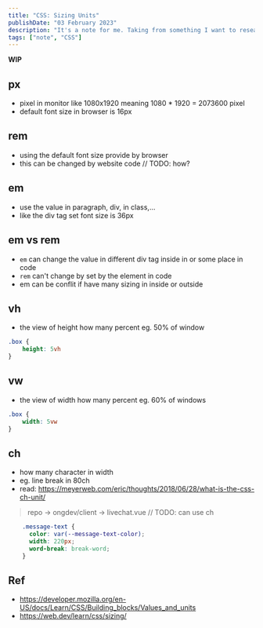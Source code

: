 ```yaml
---
title: "CSS: Sizing Units"
publishDate: "03 February 2023"
description: "It's a note for me. Taking from something I want to research/learn. The note will use English cuz I want fluent in this language"
tags: ["note", "CSS"]
---
```


**WIP**

## px

- pixel in monitor like 1080x1920 meaning 1080 * 1920 = 2073600 pixel
- default font size in browser is 16px

## rem

- using the default font size provide by browser
- this can be changed by website code // TODO: how?

## em

- use the value in paragraph, div, in class,...
- like the div tag set font size is 36px

## em vs rem

- `em` can change the value in different div tag inside in or some place in code
- `rem` can't change by set by the element in code
- em can be conflit if have many sizing in inside or outside

## vh

- the view of height how many percent eg. 50% of window

```css
.box {
    height: 5vh
}
```

## vw

- the view of width how many percent eg. 60% of windows

```css
.box {
    width: 5vw
}
```

## ch

- how many character in width
- eg. line break in 80ch
- read: https://meyerweb.com/eric/thoughts/2018/06/28/what-is-the-css-ch-unit/

> repo -> ongdev/client -> livechat.vue
// TODO: can use ch
```css
    .message-text {
      color: var(--message-text-color);
      width: 220px;
      word-break: break-word;
    }
```

## Ref

- https://developer.mozilla.org/en-US/docs/Learn/CSS/Building_blocks/Values_and_units
- https://web.dev/learn/css/sizing/
